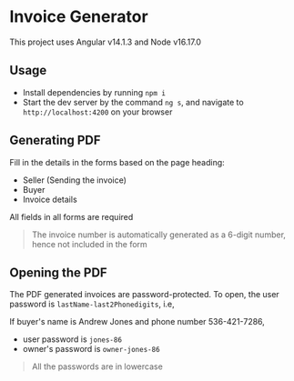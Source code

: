 # Invoice Generator

This project uses Angular v14.1.3 and Node v16.17.0

## Usage

- Install dependencies by running `npm i`
- Start the dev server by the command `ng s`, and navigate to `http://localhost:4200` on your browser

## Generating PDF

Fill in the details in the forms based on the page heading:

- Seller (Sending the invoice)
- Buyer
- Invoice details

All fields in all forms are required

> The invoice number is automatically generated as a 6-digit number, hence not included in the form

## Opening the PDF

The PDF generated invoices are password-protected. To open, the user password is `lastName-last2Phonedigits`, i.e,

If buyer's name is Andrew Jones and phone number 536-421-7286,

- user password is `jones-86`
- owner's password is `owner-jones-86`

> All the passwords are in lowercase
